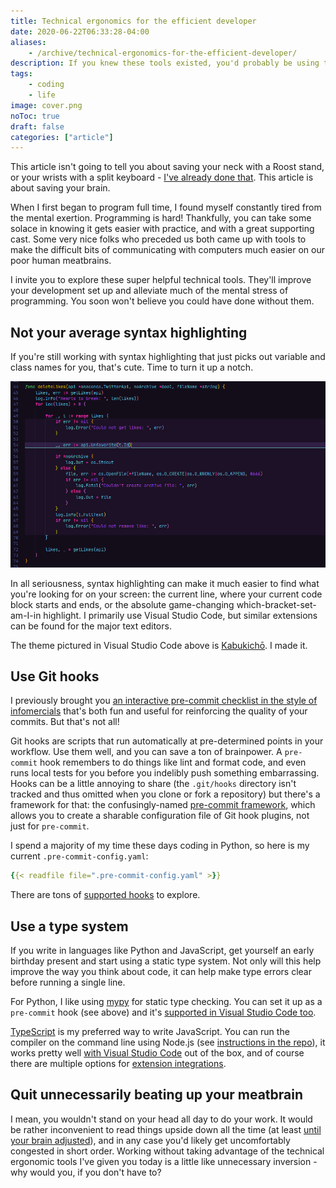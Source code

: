 ```yaml
---
title: Technical ergonomics for the efficient developer
date: 2020-06-22T06:33:28-04:00
aliases:
    - /archive/technical-ergonomics-for-the-efficient-developer/
description: If you knew these tools existed, you'd probably be using them by now.
tags:
    - coding
    - life
image: cover.png
noToc: true
draft: false
categories: ["article"]
---
```


This article isn't going to tell you about saving your neck with a Roost stand, or your wrists with a split keyboard - [I've already done that](https://heronebag.com/blog/next-level-ergonomics-for-remote-work-developers/). This article is about saving your brain.

When I first began to program full time, I found myself constantly tired from the mental exertion. Programming is hard! Thankfully, you can take some solace in knowing it gets easier with practice, and with a great supporting cast. Some very nice folks who preceded us both came up with tools to make the difficult bits of communicating with computers much easier on our poor human meatbrains.

I invite you to explore these super helpful technical tools. They'll improve your development set up and alleviate much of the mental stress of programming. You soon won't believe you could have done without them.

## Not your average syntax highlighting

If you're still working with syntax highlighting that just picks out variable and class names for you, that's cute. Time to turn it up a notch.

![My current VSC theme and syntax highlighting](Screenshot_20200612_185858.png)

In all seriousness, syntax highlighting can make it much easier to find what you're looking for on your screen: the current line, where your current code block starts and ends, or the absolute game-changing which-bracket-set-am-I-in highlight. I primarily use Visual Studio Code, but similar extensions can be found for the major text editors.

The theme pictured in Visual Studio Code above is [Kabukichō](https://github.com/victoriadrake/kabukicho-vscode). I made it.

## Use Git hooks

I previously brought you [an interactive pre-commit checklist in the style of infomercials](/blog/an-automatic-interactive-pre-commit-checklist-in-the-style-of-infomercials/) that's both fun and useful for reinforcing the quality of your commits. But that's not all!

Git hooks are scripts that run automatically at pre-determined points in your workflow. Use them well, and you can save a ton of brainpower. A `pre-commit` hook remembers to do things like lint and format code, and even runs local tests for you before you indelibly push something embarrassing. Hooks can be a little annoying to share (the `.git/hooks` directory isn't tracked and thus omitted when you clone or fork a repository) but there's a framework for that: the confusingly-named [pre-commit framework](https://pre-commit.com/), which allows you to create a sharable configuration file of Git hook plugins, not just for `pre-commit`.

I spend a majority of my time these days coding in Python, so here is my current `.pre-commit-config.yaml`:

```yaml
{{< readfile file=".pre-commit-config.yaml" >}}
```

There are tons of [supported hooks](https://pre-commit.com/hooks.html) to explore.

## Use a type system

If you write in languages like Python and JavaScript, get yourself an early birthday present and start using a static type system. Not only will this help improve the way you think about code, it can help make type errors clear before running a single line.

For Python, I like using [mypy](https://github.com/python/mypy) for static type checking. You can set it up as a `pre-commit` hook (see above) and it's [supported in Visual Studio Code too](https://code.visualstudio.com/docs/python/linting#_mypy).

[TypeScript](https://www.typescriptlang.org/) is my preferred way to write JavaScript. You can run the compiler on the command line using Node.js (see [instructions in the repo](https://github.com/Microsoft/TypeScript)), it works pretty well [with Visual Studio Code](https://code.visualstudio.com/Docs/languages/typescript) out of the box, and of course there are multiple options for [extension integrations](https://code.visualstudio.com/Docs/languages/typescript#_typescript-extensions).

## Quit unnecessarily beating up your meatbrain

I mean, you wouldn't stand on your head all day to do your work. It would be rather inconvenient to read things upside down all the time (at least [until your brain adjusted](https://www.youtube.com/watch?v=jKUVpBJalNQ)), and in any case you'd likely get uncomfortably congested in short order. Working without taking advantage of the technical ergonomic tools I've given you today is a little like unnecessary inversion - why would you, if you don't have to?
